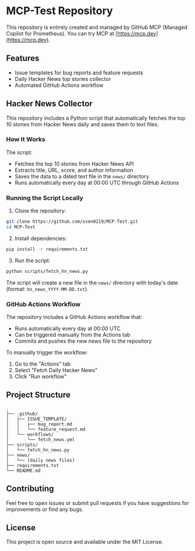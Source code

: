 # MCP-Test Repository

This repository is entirely created and managed by GitHub MCP (Managed Copilot for Prometheus). You can try MCP at [https://mcp.dev](https://mcp.dev).

## Features

- Issue templates for bug reports and feature requests
- Daily Hacker News top stories collector
- Automated GitHub Actions workflow

## Hacker News Collector

This repository includes a Python script that automatically fetches the top 10 stories from Hacker News daily and saves them to text files.

### How It Works

The script:
- Fetches the top 10 stories from Hacker News API
- Extracts title, URL, score, and author information
- Saves the data to a dated text file in the `news/` directory
- Runs automatically every day at 00:00 UTC through GitHub Actions

### Running the Script Locally

1. Clone the repository:
```bash
git clone https://github.com/sven0219/MCP-Test.git
cd MCP-Test
```

2. Install dependencies:
```bash
pip install -r requirements.txt
```

3. Run the script:
```bash
python scripts/fetch_hn_news.py
```

The script will create a new file in the `news/` directory with today's date (format: `hn_news_YYYY-MM-DD.txt`).

### GitHub Actions Workflow

The repository includes a GitHub Actions workflow that:
- Runs automatically every day at 00:00 UTC
- Can be triggered manually from the Actions tab
- Commits and pushes the new news file to the repository

To manually trigger the workflow:
1. Go to the "Actions" tab
2. Select "Fetch Daily Hacker News"
3. Click "Run workflow"

## Project Structure

```
.
├── .github/
│   ├── ISSUE_TEMPLATE/
│   │   ├── bug_report.md
│   │   └── feature_request.md
│   └── workflows/
│       └── fetch_news.yml
├── scripts/
│   └── fetch_hn_news.py
├── news/
│   └── (daily news files)
├── requirements.txt
└── README.md
```

## Contributing

Feel free to open issues or submit pull requests if you have suggestions for improvements or find any bugs.

## License

This project is open source and available under the MIT License.